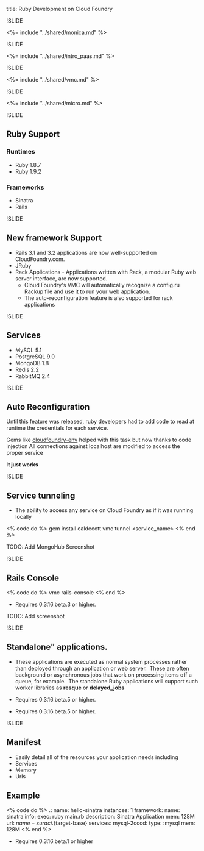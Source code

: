 title: Ruby Development on Cloud Foundry

!SLIDE

<%= include "../shared/monica.md" %>

!SLIDE

<%= include "../shared/intro_paas.md" %>

!SLIDE

<%= include "../shared/vmc.md" %>

!SLIDE

<%= include "../shared/micro.md" %>

!SLIDE

## Ruby Support

### Runtimes
- Ruby 1.8.7
- Ruby 1.9.2

### Frameworks
- Sinatra
- Rails

!SLIDE

## New framework Support
- Rails 3.1 and 3.2 applications are now well-supported on CloudFoundry.com. 
- JRuby
- Rack Applications - Applications written with Rack, a modular Ruby web server interface, are now supported. 
  - Cloud Foundry's VMC will automatically recognize a config.ru Rackup file and use it to run your web application. 
  - The auto-reconfiguration feature is also supported for rack applications

!SLIDE

## Services

- MySQL 5.1
- PostgreSQL 9.0
- MongoDB 1.8
- Redis 2.2
- RabbitMQ 2.4

!SLIDE

## Auto Reconfiguration

Until this feature was released, ruby developers had to add code to read at runtime the credentials for each service.

Gems like [cloudfoundry-env](https://github.com/cloudfoundry-samples/cloudfoundry-env) helped with this task but now thanks to code injection
All connections against localhost are modified to access the proper service

**It just works**

!SLIDE

## Service tunneling

- The ability to access any service on Cloud Foundry as if it was running locally

<% code do %>
    gem install caldecott
    vmc tunnel <service_name>
<% end %>

TODO: Add MongoHub Screenshot

!SLIDE

## Rails Console

<% code do %>
    vmc rails-console <appname>
<% end %>

- Requires 0.3.16.beta.3 or higher.

TODO: Add screenshot

!SLIDE

## Standalone" applications. 

- These applications are executed as normal system processes rather than deployed through an application or web server. 
These are often background or asynchronous jobs that work on processing items off a queue, for example. 
The standalone Ruby applications will support such worker libraries as **resque** or **delayed_jobs** 

- Requires 0.3.16.beta.5 or higher.
- Requires 0.3.16.beta.5 or higher.

!SLIDE

## Manifest

- Easily detail all of the resources your application needs including
- Services
- Memory
- Urls

## Example
<% code do %>
  .:
    name: hello-sinatra
    instances: 1
    framework:
      name: sinatra
      info:
        exec: ruby main.rb
        description: Sinatra Application
        mem: 128M
    url: ${name}-suraci.${target-base}
    services:
      mysql-2cccd:
        type: :mysql
    mem: 128M
<% end %>

- Requires 0.3.16.beta.1 or higher






